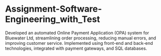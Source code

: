 # Assignment-Software-Engineering_with_Test
Developed an automated Online Payment Application (OPA) system for Bluewater Ltd, streamlining order processing, reducing manual errors, and improving customer service. Implemented using front-end and back-end technologies, integrated with payment gateways, and SQL databases.
